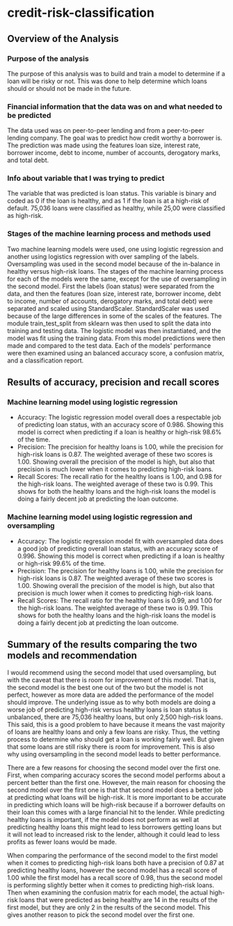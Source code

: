 # credit-risk-classification
## Overview of the Analysis
### Purpose of the analysis
The purpose of this analysis was to build and train a model to determine if a loan will be risky or not. This was done to help determine which loans should or should not be made in the future.
### Financial information that the data was on and what needed to be predicted
The data used was on peer-to-peer lending and from a peer-to-peer lending company. The goal was to predict how credit worthy a borrower is. The prediction was made using the features loan size, interest rate, borrower income, debt to income, number of accounts, derogatory marks, and total debt.
### Info about variable that I was trying to predict
The variable that was predicted is loan status. This variable is binary and coded as 0 if the loan is healthy, and as 1 if the loan is at a high-risk of default. 75,036 loans were classified as healthy, while 25,00 were classified as high-risk.
### Stages of the machine learning process and methods used
Two machine learning models were used, one using logistic regression and another using logistics regression with over sampling of the labels. Oversampling was used in the second model because of the in-balance in healthy versus high-risk loans. The stages of the machine learning process for each of the models were the same, except for the use of oversampling in the second model. 
First the labels (loan status) were separated from the data, and then the features (loan size, interest rate, borrower income, debt to income, number of accounts, derogatory marks, and total debt) were separated and scaled using StandardScaler. StandardScaler was used because of the large differences in some of the scales of the features. The module train_test_split from sklearn was then used to split the data into training and testing data. The logistic model was then instantiated, and the model was fit using the training data. From this model predictions were then made and compared to the test data. Each of the models' performance were then examined using an balanced accuracy score, a confusion matrix, and a classification report.
## Results of accuracy, precision and recall scores
### Machine learning model using logistic regression
* Accuracy: The logistic regression model overall does a respectable job of predicting loan status, with an accuracy score of 0.986. Showing this model is correct when predicting if a loan is healthy or high-risk 98.6% of the time.
* Precision: The precision for healthy loans is 1.00, while the precision for high-risk loans is 0.87. The weighted average of these two scores is 1.00. Showing overall the precision of the model is high, but also that precision is much lower when it comes to predicting high-risk loans.
* Recall Scores: The recall ratio for the healthy loans is 1.00, and 0.98 for the high-risk loans. The weighted average of these two is 0.99. This shows for both the healthy loans and the high-risk loans the model is doing a fairly decent job at predicting the loan outcome.
### Machine learning model using logistic regression and oversampling
* Accuracy: The logistic regression model fit with oversampled data does a good job of predicting overall loan status, with an accuracy score of 0.996. Showing this model is correct when predicting if a loan is healthy or high-risk 99.6% of the time.
* Precision: The precision for healthy loans is 1.00, while the precision for high-risk loans is 0.87. The weighted average of these two scores is 1.00. Showing overall the precision of the model is high, but also that precision is much lower when it comes to predicting high-risk loans.
* Recall Scores: The recall ratio for the healthy loans is 0.99, and 1.00 for the high-risk loans. The weighted average of these two is 0.99. This shows for both the healthy loans and the high-risk loans the model is doing a fairly decent job at predicting the loan outcome.

## Summary of the results comparing the two models and recommendation
I would recommend using the second model that used oversampling, but with the caveat that there is room for improvement of this model. That is, the second model is the best one out of the two but the model is not perfect, however as more data are added the performance of the model should improve. The underlying issue as to why both models are doing a worse job of predicting high-risk versus healthy loans is loan status is unbalanced, there are 75,036 healthy loans, but only 2,500 high-risk loans. This said, this is a good problem to have because it means the vast majority of loans are healthy loans and only a few loans are risky. Thus, the vetting process to determine who should get a loan is working fairly well. But given that some loans are still risky there is room for improvement. This is also why using oversampling in the second model leads to better performance.

There are a few reasons for choosing the second model over the first one. First, when comparing accuracy scores the second model performs about a percent better than the first one. However, the main reason for choosing the second model over the first one is that that second model does a better job at predicting what loans will be high-risk. It is more important to be accurate in predicting which loans will be high-risk because if a borrower defaults on their loan this comes with a large financial hit to the lender. While predicting healthy loans is important, if the model does not perform as well at predicting healthy loans this might lead to less borrowers getting loans but it will not lead to increased risk to the lender, although it could lead to less profits as fewer loans would be made.

When comparing the performance of the second model to the first model when it comes to predicting high-risk loans both have a precision of 0.87 at predicting healthy loans, however the second model has a recall score of 1.00 while the first model has a recall score of 0.98, thus the second model is performing slightly better when it comes to predicting high-risk loans. Then when examining the confusion matrix for each model, the actual high-risk loans that were predicted as being healthy are 14 in the results of the first model, but they are only 2 in the results of the second model. This gives another reason to pick the second model over the first one.
